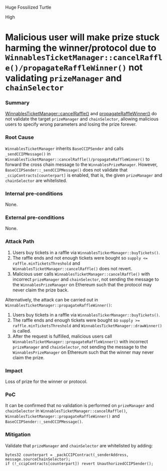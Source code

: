 Huge Fossilized Turtle

High

# Malicious user will make prize stuck harming the winner/protocol due to `WinnablesTicketManager::cancelRaffle()/propagateRaffleWinner()` not validating `prizeManager` and `chainSelector`

### Summary

[WinnablesTicketManager::cancelRaffle()](https://github.com/sherlock-audit/2024-08-winnables-raffles/blob/main/public-contracts/contracts/WinnablesTicketManager.sol#L282-L286) and [propagateRaffleWinner()](https://github.com/sherlock-audit/2024-08-winnables-raffles/blob/main/public-contracts/contracts/WinnablesTicketManager.sol#L340) do not validate the target `prizeManager` and `chainSelector`, allowing malicious users to specify wrong parameters and losing the prize forever.

### Root Cause

`WinnablesTicketManager` inherits `BaseCCIPSender` and calls `_sendCCIPMessage()` in `WinnablesTicketManager::cancelRaffle()/propagateRaffleWinner()` to forward the cross chain message to the `WinnablesPrizeManager`. However, `BaseCCIPSender::_sendCCIPMessage()` does not validate that `_ccipContracts[counterpart]` is enabled, that is, the given `prizeManager` and `chainSelector` are whitelisted.

### Internal pre-conditions

None.

### External pre-conditions

None.

### Attack Path

1. Users buy tickets in a raffle via `WinnablesTickerManager::buyTickets()`.
2. The raffle ends and not enough tickets were bought so `supply <= raffle.minTicketsThreshold` and `WinnablesTicketManager::cancelRaffle()` does not revert.
3. Malicious user calls `WinnablesTicketManager::cancelRaffle()` with incorrect `prizeManager` and `chainSelector`, not sending the message to the `WinnablesPrizeManager` on Ethereum such that the protocol may never claim the prize back.

Alternatively, the attack can be carried out in `WinnablesTicketManager::propagateRaffleWinner()`:

1. Users buy tickets in a raffle via `WinnablesTickerManager::buyTickets()`.
2. The raffle ends and enough tickets were bought so `supply >= raffle.minTicketsThreshold` and `WinnablesTicketManager::drawWinner()` is called.
3. After the request is fulfilled, malicious users call `WinnablesTicketManager::propagateRaffleWinner()` with incorrect `prizeManager` and `chainSelector`, not sending the message to the `WinnablesPrizeManager` on Ethereum such that the winner may never claim the prize.

### Impact

Loss of prize for the winner or protocol.

### PoC

It can be confirmed that no validation is performed on `prizeManager` and `chainSelector` in `WinnablesTicketManager::cancelRaffle()`, `WinnablesTicketManager::propagateRaffleWinner()` and `BaseCCIPSender::_sendCCIPMessage()`.

### Mitigation

Validate that `prizeManager` and `chainSelector` are whitelisted by adding:
```solidity
bytes32 counterpart = _packCCIPContract(_senderAddress, message.sourceChainSelector);
if (!_ccipContracts[counterpart]) revert UnauthorizedCCIPSender();
```